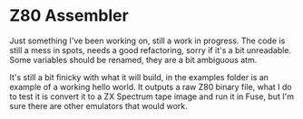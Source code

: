 # Z80 Assembler

Just something I've been working on, still a work in progress. The code is still a mess in spots, needs a good refactoring, sorry if it's a bit unreadable. Some variables should be renamed, they are a bit ambiguous atm.

It's still a bit finicky with what it will build, in the examples folder is an example of a working hello world.
It outputs a raw Z80 binary file, what I do to test it is convert it to a ZX Spectrum tape image and run it in Fuse, but I'm sure there are other emulators that would work.